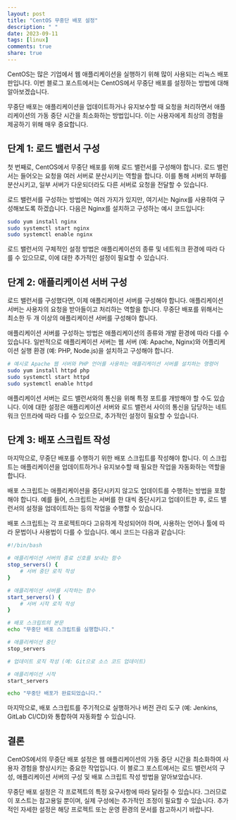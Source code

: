 ```yaml
---
layout: post
title: "CentOS 무중단 배포 설정"
description: " "
date: 2023-09-11
tags: [linux]
comments: true
share: true
---
```


CentOS는 많은 기업에서 웹 애플리케이션을 실행하기 위해 많이 사용되는 리눅스 배포판입니다. 이번 블로그 포스트에서는 CentOS에서 무중단 배포를 설정하는 방법에 대해 알아보겠습니다.

무중단 배포는 애플리케이션을 업데이트하거나 유지보수할 때 요청을 처리하면서 애플리케이션의 가동 중단 시간을 최소화하는 방법입니다. 이는 사용자에게 최상의 경험을 제공하기 위해 매우 중요합니다.

## 단계 1: 로드 밸런서 구성

첫 번째로, CentOS에서 무중단 배포를 위해 로드 밸런서를 구성해야 합니다. 로드 밸런서는 들어오는 요청을 여러 서버로 분산시키는 역할을 합니다. 이를 통해 서버의 부하를 분산시키고, 일부 서버가 다운되더라도 다른 서버로 요청을 전달할 수 있습니다.

로드 밸런서를 구성하는 방법에는 여러 가지가 있지만, 여기서는 Nginx를 사용하여 구성해보도록 하겠습니다. 다음은 Nginx를 설치하고 구성하는 예시 코드입니다:

```bash
sudo yum install nginx
sudo systemctl start nginx
sudo systemctl enable nginx
```

로드 밸런서의 구체적인 설정 방법은 애플리케이션의 종류 및 네트워크 환경에 따라 다를 수 있으므로, 이에 대한 추가적인 설정이 필요할 수 있습니다.

## 단계 2: 애플리케이션 서버 구성

로드 밸런서를 구성했다면, 이제 애플리케이션 서버를 구성해야 합니다. 애플리케이션 서버는 사용자의 요청을 받아들이고 처리하는 역할을 합니다. 무중단 배포를 위해서는 최소한 두 개 이상의 애플리케이션 서버를 구성해야 합니다.

애플리케이션 서버를 구성하는 방법은 애플리케이션의 종류와 개발 환경에 따라 다를 수 있습니다. 일반적으로 애플리케이션 서버는 웹 서버 (예: Apache, Nginx)와 어플리케이션 실행 환경 (예: PHP, Node.js)을 설치하고 구성해야 합니다.

```bash
# 예시로 Apache 웹 서버와 PHP 언어를 사용하는 애플리케이션 서버를 설치하는 명령어
sudo yum install httpd php
sudo systemctl start httpd
sudo systemctl enable httpd
```

애플리케이션 서버는 로드 밸런서와의 통신을 위해 특정 포트를 개방해야 할 수도 있습니다. 이에 대한 설정은 애플리케이션 서버와 로드 밸런서 사이의 통신을 담당하는 네트워크 인프라에 따라 다를 수 있으므로, 추가적인 설정이 필요할 수 있습니다.

## 단계 3: 배포 스크립트 작성

마지막으로, 무중단 배포를 수행하기 위한 배포 스크립트를 작성해야 합니다. 이 스크립트는 애플리케이션을 업데이트하거나 유지보수할 때 필요한 작업을 자동화하는 역할을 합니다.

배포 스크립트는 애플리케이션을 중단시키지 않고도 업데이트를 수행하는 방법을 포함해야 합니다. 예를 들어, 스크립트는 서버를 한 대씩 중단시키고 업데이트한 후, 로드 밸런서의 설정을 업데이트하는 등의 작업을 수행할 수 있습니다.

배포 스크립트는 각 프로젝트마다 고유하게 작성되어야 하며, 사용하는 언어나 툴에 따라 문법이나 사용법이 다를 수 있습니다. 예시 코드는 다음과 같습니다:

```bash
#!/bin/bash

# 애플리케이션 서버의 종료 신호를 보내는 함수
stop_servers() {
    # 서버 중단 로직 작성
}

# 애플리케이션 서버를 시작하는 함수
start_servers() {
    # 서버 시작 로직 작성
}

# 배포 스크립트의 본문
echo "무중단 배포 스크립트를 실행합니다."

# 애플리케이션 중단
stop_servers

# 업데이트 로직 작성 (예: Git으로 소스 코드 업데이트)

# 애플리케이션 시작
start_servers

echo "무중단 배포가 완료되었습니다."
```

마지막으로, 배포 스크립트를 주기적으로 실행하거나 버전 관리 도구 (예: Jenkins, GitLab CI/CD)와 통합하여 자동화할 수 있습니다.

## 결론

CentOS에서의 무중단 배포 설정은 웹 애플리케이션의 가동 중단 시간을 최소화하여 사용자 경험을 향상시키는 중요한 작업입니다. 이 블로그 포스트에서는 로드 밸런서의 구성, 애플리케이션 서버의 구성 및 배포 스크립트 작성 방법을 알아보았습니다.

무중단 배포 설정은 각 프로젝트의 특정 요구사항에 따라 달라질 수 있습니다. 그러므로 이 포스트는 참고용일 뿐이며, 실제 구성에는 추가적인 조정이 필요할 수 있습니다. 추가적인 자세한 설정은 해당 프로젝트 또는 운영 환경의 문서를 참고하시기 바랍니다.